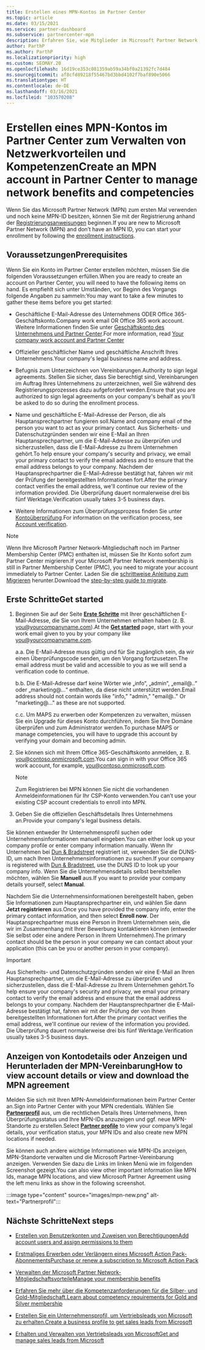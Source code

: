 ```yaml
---
title: Erstellen eines MPN-Kontos im Partner Center
ms.topic: article
ms.date: 03/15/2021
ms.service: partner-dashboard
ms.subservice: partnercenter-mpn
description: Erfahren Sie, wie Mitglieder im Microsoft Partner Network ein Partner Center-Konto erstellen können, um ihre Netzwerkvorteile und Kompetenzen zu verwalten.
author: ParthP
ms.author: ParthP
ms.localizationpriority: high
ms.custom: SEOMAY.20
ms.openlocfilehash: 16d19ce353c081359ab59a34bf0a21392fc7d484
ms.sourcegitcommit: af8cfd89218f55467bd3bbd4102f7baf890e5066
ms.translationtype: HT
ms.contentlocale: de-DE
ms.lasthandoff: 03/16/2021
ms.locfileid: "103570208"
---
```

# <a name="create-an-mpn-account-in-partner-center-to-manage-network-benefits-and-competencies"></a><span data-ttu-id="89c22-103">Erstellen eines MPN-Kontos im Partner Center zum Verwalten von Netzwerkvorteilen und Kompetenzen</span><span class="sxs-lookup"><span data-stu-id="89c22-103">Create an MPN account in Partner Center to manage network benefits and competencies</span></span>


<span data-ttu-id="89c22-104">Wenn Sie das Microsoft Partner Network (MPN) zum ersten Mal verwenden und noch keine MPN-ID besitzen, können Sie mit der Registrierung anhand der [Registrierungsanweisungen](https://partner.microsoft.com/dashboard/account/v3/enrollment/introduction/partnership) beginnen.</span><span class="sxs-lookup"><span data-stu-id="89c22-104">If you are new to Microsoft Partner Network (MPN) and don’t have an MPN ID, you can start your enrollment by following the [enrollment instructions](https://partner.microsoft.com/dashboard/account/v3/enrollment/introduction/partnership).</span></span>

## <a name="prerequisites"></a><span data-ttu-id="89c22-105">Voraussetzungen</span><span class="sxs-lookup"><span data-stu-id="89c22-105">Prerequisites</span></span> 

<span data-ttu-id="89c22-106">Wenn Sie ein Konto im Partner Center erstellen möchten, müssen Sie die folgenden Voraussetzungen erfüllen.</span><span class="sxs-lookup"><span data-stu-id="89c22-106">When you are ready to create an account on Partner Center, you will need to have the following items on hand.</span></span>  <span data-ttu-id="89c22-107">Es empfiehlt sich unter Umständen, vor Beginn des Vorgangs folgende Angaben zu sammeln:</span><span class="sxs-lookup"><span data-stu-id="89c22-107">You may want to take a few minutes to gather these items before you get started:</span></span>

- <span data-ttu-id="89c22-108">Geschäftliche E-Mail-Adresse des Unternehmens ODER Office 365-Geschäftskonto.</span><span class="sxs-lookup"><span data-stu-id="89c22-108">Company work email OR Office 365 work account.</span></span> <span data-ttu-id="89c22-109">Weitere Informationen finden Sie unter [Geschäftskonto des Unternehmens und Partner Center](azure-active-directory-tenants-and-partner-center.md).</span><span class="sxs-lookup"><span data-stu-id="89c22-109">For more information, read [Your company work account and Partner Center](azure-active-directory-tenants-and-partner-center.md)</span></span> 
 
- <span data-ttu-id="89c22-110">Offizieller geschäftlicher Name und geschäftliche Anschrift Ihres Unternehmens.</span><span class="sxs-lookup"><span data-stu-id="89c22-110">Your company's legal business name and address.</span></span>

- <span data-ttu-id="89c22-111">Befugnis zum Unterzeichnen von Vereinbarungen.</span><span class="sxs-lookup"><span data-stu-id="89c22-111">Authority to sign legal agreements.</span></span> <span data-ttu-id="89c22-112">Stellen Sie sicher, dass Sie berechtigt sind, Vereinbarungen im Auftrag Ihres Unternehmens zu unterzeichnen, weil Sie während des Registrierungsprozesses dazu aufgefordert werden.</span><span class="sxs-lookup"><span data-stu-id="89c22-112">Ensure that you are authorized to sign legal agreements on your company's behalf as you'll be asked to do so during the enrollment process.</span></span>

- <span data-ttu-id="89c22-113">Name und geschäftliche E-Mail-Adresse der Person, die als Hauptansprechpartner fungieren soll.</span><span class="sxs-lookup"><span data-stu-id="89c22-113">Name and company email of the person you want to act as your primary contact.</span></span> <span data-ttu-id="89c22-114">Aus Sicherheits- und Datenschutzgründen senden wir eine E-Mail an Ihren Hauptansprechpartner, um die E-Mail-Adresse zu überprüfen und sicherzustellen, dass die E-Mail-Adresse zu Ihrem Unternehmen gehört.</span><span class="sxs-lookup"><span data-stu-id="89c22-114">To help ensure your company's security and privacy, we email your primary contact to verify the email address and to ensure that the email address belongs to your company.</span></span> <span data-ttu-id="89c22-115">Nachdem der Hauptansprechpartner die E-Mail-Adresse bestätigt hat, fahren wir mit der Prüfung der bereitgestellten Informationen fort.</span><span class="sxs-lookup"><span data-stu-id="89c22-115">After the primary contact verifies the email address, we'll continue our review of the information provided.</span></span> <span data-ttu-id="89c22-116">Die Überprüfung dauert normalerweise drei bis fünf Werktage.</span><span class="sxs-lookup"><span data-stu-id="89c22-116">Verification usually takes 3-5 business days.</span></span> 

- <span data-ttu-id="89c22-117">Weitere Informationen zum Überprüfungsprozess finden Sie unter [Kontoüberprüfung](verification-responses.md).</span><span class="sxs-lookup"><span data-stu-id="89c22-117">For information on the verification process, see [Account verification](verification-responses.md).</span></span>

>[!NOTE]
><span data-ttu-id="89c22-118">Wenn Ihre Microsoft Partner Network-Mitgliedschaft noch im Partner Membership Center (PMC) enthalten ist, müssen Sie Ihr Konto sofort zum Partner Center migrieren.</span><span class="sxs-lookup"><span data-stu-id="89c22-118">If your Microsoft Partner Network membership is still in Partner Membership Center (PMC), you need to migrate your account immediately to Partner Center.</span></span> <span data-ttu-id="89c22-119">Laden Sie die [schrittweise Anleitung zum Migrieren](https://assetsprod.microsoft.com/mpn/migrate-pmc-pc-mpa-guide.pptx) herunter.</span><span class="sxs-lookup"><span data-stu-id="89c22-119">Download the [step-by-step guide to migrate](https://assetsprod.microsoft.com/mpn/migrate-pmc-pc-mpa-guide.pptx).</span></span>

## <a name="get-started"></a><span data-ttu-id="89c22-120">Erste Schritte</span><span class="sxs-lookup"><span data-stu-id="89c22-120">Get started</span></span>

1. <span data-ttu-id="89c22-121">Beginnen Sie auf der Seite [**Erste Schritte**](https://partner.microsoft.com/dashboard/account/v3/enrollment/introduction/partnership) mit Ihrer geschäftlichen E-Mail-Adresse, die Sie von Ihrem Unternehmen erhalten haben (z. B. you@yourcompanyname.com).</span><span class="sxs-lookup"><span data-stu-id="89c22-121">At the [**Get started**](https://partner.microsoft.com/dashboard/account/v3/enrollment/introduction/partnership) page, start with your work email given to you by your company like you@yourcompanyname.com.</span></span>

 
    <span data-ttu-id="89c22-122">a.</span><span class="sxs-lookup"><span data-stu-id="89c22-122">a.</span></span>  <span data-ttu-id="89c22-123">Die E-Mail-Adresse muss gültig und für Sie zugänglich sein, da wir einen Überprüfungscode senden, um den Vorgang fortzusetzen.</span><span class="sxs-lookup"><span data-stu-id="89c22-123">The email address must be valid and accessible to you as we will send a verification code to continue.</span></span>

    <span data-ttu-id="89c22-124">b.</span><span class="sxs-lookup"><span data-stu-id="89c22-124">b.</span></span>  <span data-ttu-id="89c22-125">Die E-Mail-Adresse darf keine Wörter wie „info“, „admin“, „email@..“ oder „marketing@...“ enthalten, da diese nicht unterstützt werden.</span><span class="sxs-lookup"><span data-stu-id="89c22-125">Email address should not contain words like "info," "admin," "email@.." Or "marketing@..." as these are not supported.</span></span>

    <span data-ttu-id="89c22-126">c.</span><span class="sxs-lookup"><span data-stu-id="89c22-126">c.</span></span>  <span data-ttu-id="89c22-127">Um MAPS zu erwerben oder Kompetenzen zu verwalten, müssen Sie ein Upgrade für dieses Konto durchführen, indem Sie Ihre Domäne überprüfen und zum Administrator werden.</span><span class="sxs-lookup"><span data-stu-id="89c22-127">To purchase MAPS or manage competencies, you will have to upgrade this account by verifying your domain and becoming admin.</span></span> 

2. <span data-ttu-id="89c22-128">Sie können sich mit Ihrem Office 365-Geschäftskonto anmelden, z. B. you@contoso.onmicrosoft.com.</span><span class="sxs-lookup"><span data-stu-id="89c22-128">You can sign in with your Office 365 work account, for example, you@contoso.onmicrosoft.com.</span></span>

   >[!NOTE]
   > <span data-ttu-id="89c22-129">Zum Registrieren bei MPN können Sie nicht die vorhandenen Anmeldeinformationen für Ihr CSP-Konto verwenden.</span><span class="sxs-lookup"><span data-stu-id="89c22-129">You can’t use your existing CSP account credentials to enroll into MPN.</span></span>

3. <span data-ttu-id="89c22-130">Geben Sie die offiziellen Geschäftsdetails Ihres Unternehmens an.</span><span class="sxs-lookup"><span data-stu-id="89c22-130">Provide your company's legal business details.</span></span>

<span data-ttu-id="89c22-131">Sie können entweder Ihr Unternehmensprofil suchen oder Unternehmensinformationen manuell eingeben.</span><span class="sxs-lookup"><span data-stu-id="89c22-131">You can either look up your company profile or enter company information manually.</span></span> <span data-ttu-id="89c22-132">Wenn Ihr Unternehmen bei [Dun & Bradstreet](https://partner.microsoft.com/marketing/usisvshowcase/dunandbrad) registriert ist, verwenden Sie die DUNS-ID, um nach Ihren Unternehmensinformationen zu suchen.</span><span class="sxs-lookup"><span data-stu-id="89c22-132">If your company is registered with [Dun & Bradstreet](https://partner.microsoft.com/marketing/usisvshowcase/dunandbrad), use the DUNS ID to look up your company info.</span></span> <span data-ttu-id="89c22-133">Wenn Sie die Unternehmensdetails selbst bereitstellen möchten, wählen Sie **Manuell** aus.</span><span class="sxs-lookup"><span data-stu-id="89c22-133">If you want to provide your company details yourself, select **Manual**.</span></span>

<span data-ttu-id="89c22-134">Nachdem Sie die Unternehmensinformationen bereitgestellt haben, geben Sie Informationen zum Hauptansprechpartner ein, und wählen Sie dann **Jetzt registrieren** aus.</span><span class="sxs-lookup"><span data-stu-id="89c22-134">Once you have provided the company info, enter the primary contact information, and then select **Enroll now**.</span></span>
<span data-ttu-id="89c22-135">Der Hauptansprechpartner muss eine Person in Ihrem Unternehmen sein, die wir im Zusammenhang mit Ihrer Bewerbung kontaktieren können (entweder Sie selbst oder eine andere Person in Ihrem Unternehmen).</span><span class="sxs-lookup"><span data-stu-id="89c22-135">The primary contact should be the person in your company we can contact about your application (this can be you or another person in your company).</span></span>

>[!IMPORTANT]
><span data-ttu-id="89c22-136">Aus Sicherheits- und Datenschutzgründen senden wir eine E-Mail an Ihren Hauptansprechpartner, um die E-Mail-Adresse zu überprüfen und sicherzustellen, dass die E-Mail-Adresse zu Ihrem Unternehmen gehört.</span><span class="sxs-lookup"><span data-stu-id="89c22-136">To help ensure your company's security and privacy, we email your primary contact to verify the email address and ensure that the email address belongs to your company.</span></span> <span data-ttu-id="89c22-137">Nachdem der Hauptansprechpartner die E-Mail-Adresse bestätigt hat, fahren wir mit der Prüfung der von Ihnen bereitgestellten Informationen fort.</span><span class="sxs-lookup"><span data-stu-id="89c22-137">After the primary contact verifies the email address, we'll continue our review of the information you provided.</span></span> <span data-ttu-id="89c22-138">Die Überprüfung dauert normalerweise drei bis fünf Werktage.</span><span class="sxs-lookup"><span data-stu-id="89c22-138">Verification usually takes 3-5 business days.</span></span> 

## <a name="how-to-view-account-details-or-view-and-download-the-mpn-agreement"></a><span data-ttu-id="89c22-139">Anzeigen von Kontodetails oder Anzeigen und Herunterladen der MPN-Vereinbarung</span><span class="sxs-lookup"><span data-stu-id="89c22-139">How to view account details or view and download the MPN agreement</span></span>

<span data-ttu-id="89c22-140">Melden Sie sich mit Ihren MPN-Anmeldeinformationen beim Partner Center an.</span><span class="sxs-lookup"><span data-stu-id="89c22-140">Sign into Partner Center with your MPN credentials.</span></span> <span data-ttu-id="89c22-141">Wählen Sie [**Partnerprofil**](https://partner.microsoft.com/pcv/accountsettings/connectedpartnerprofile) aus, um die rechtlichen Details Ihres Unternehmens, Ihren Überprüfungsstatus und Ihre MPN-IDs anzuzeigen und ggf. neue MPN-Standorte zu erstellen.</span><span class="sxs-lookup"><span data-stu-id="89c22-141">Select [**Partner profile**](https://partner.microsoft.com/pcv/accountsettings/connectedpartnerprofile) to view your company’s legal details, your verification status, your MPN IDs and also create new MPN locations if needed.</span></span> 

<span data-ttu-id="89c22-142">Sie können auch andere wichtige Informationen wie MPN-IDs anzeigen, MPN-Standorte verwalten und die Microsoft Partner-Vereinbarung anzeigen. Verwenden Sie dazu die Links im linken Menü wie im folgenden Screenshot gezeigt.</span><span class="sxs-lookup"><span data-stu-id="89c22-142">You can also view other important information like MPN Ids, manage MPN locations, and view Microsoft Partner Agreement using the left menu links as show in the following screenshot.</span></span>

:::image type="content" source="images/mpn-new.png" alt-text="Partnerprofil":::


## <a name="next-steps"></a><span data-ttu-id="89c22-144">Nächste Schritte</span><span class="sxs-lookup"><span data-stu-id="89c22-144">Next steps</span></span>

-   [<span data-ttu-id="89c22-145">Erstellen von Benutzerkonten und Zuweisen von Berechtigungen</span><span class="sxs-lookup"><span data-stu-id="89c22-145">Add account users and assign permissions to them</span></span>](create-user-accounts-and-set-permissions.md)

-   [<span data-ttu-id="89c22-146">Erstmaliges Erwerben oder Verlängern eines Microsoft Action Pack-Abonnements</span><span class="sxs-lookup"><span data-stu-id="89c22-146">Purchase or renew a subscription to Microsoft Action Pack</span></span>](mpn-get-action-pack.md)

-   [<span data-ttu-id="89c22-147">Verwalten der Microsoft Partner Network-Mitgliedschaftsvorteile</span><span class="sxs-lookup"><span data-stu-id="89c22-147">Manage your membership benefits</span></span>](manage-your-partner-network-benefits.md)

-   [<span data-ttu-id="89c22-148">Erfahren Sie mehr über die Kompetenzanforderungen für die Silber- und Gold-Mitgliedschaft.</span><span class="sxs-lookup"><span data-stu-id="89c22-148">Learn about competency requirements for Gold and Silver membership</span></span>](https://partner.microsoft.com/membership/competencies)

-   [<span data-ttu-id="89c22-149">Erstellen Sie ein Unternehmensprofil, um Vertriebsleads von Microsoft zu erhalten.</span><span class="sxs-lookup"><span data-stu-id="89c22-149">Create a business profile to get sales leads from Microsoft</span></span>](create-a-marketing-profile.md)

-   [<span data-ttu-id="89c22-150">Erhalten und Verwalten von Vertriebsleads von Microsoft</span><span class="sxs-lookup"><span data-stu-id="89c22-150">Get and manage sales leads from Microsoft</span></span>](manage-leads.md)
